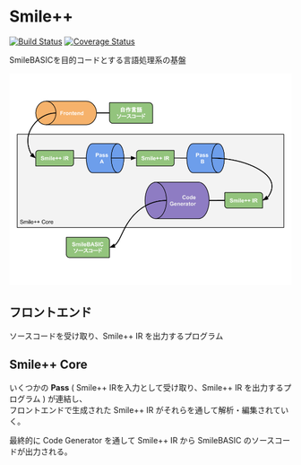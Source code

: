 # Smile++

[![Build Status](https://travis-ci.org/0918nobita/Smile-pp.svg?branch=develop)](https://travis-ci.org/0918nobita/Smile-pp) [![Coverage Status](https://coveralls.io/repos/github/0918nobita/Smile-pp/badge.svg?branch=develop)](https://coveralls.io/github/0918nobita/Smile-pp?branch=develop)

SmileBASICを目的コードとする言語処理系の基盤

<img src="./Smile++.png" alt="Smile++ の全体像">

<!-- ## 関数ライブラリ

## トランスパイラ

Smile++独自の構文で記述したPRGリソースを、SmileBASICインタプリタで実行可能な通常のPRGリソースに変換するプログラム。  
字句解析を行いそれぞれの単語の種類を特定したうえで、独自構文を使用している部分を抽出し通常の構文を使った等価のコードに置き換えて、PRGリソース全体を再構築し出力します。-->

## フロントエンド

ソースコードを受け取り、Smile++ IR を出力するプログラム

## Smile++ Core

いくつかの **Pass** ( Smile++ IRを入力として受け取り、Smile++ IR を出力するプログラム ) が連結し、  
フロントエンドで生成された Smile++ IR がそれらを通して解析・編集されていく。

最終的に Code Generator を通して Smile++ IR から SmileBASIC のソースコードが出力される。
